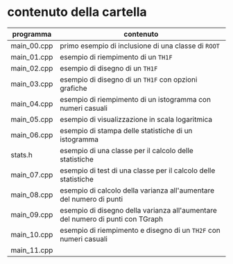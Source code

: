 # contenuto della cartella

   | programma | contenuto |
   | -------------| -------------|
   | main_00.cpp | primo esempio di inclusione di una classe di ```ROOT``` |
   | main_01.cpp | esempio di riempimento di un ```TH1F``` |
   | main_02.cpp | esempio di disegno di un ```TH1F``` |
   | main_03.cpp | esempio di disegno di un ```TH1F``` con opzioni grafiche |
   | main_04.cpp | esempio di riempimento di un istogramma con numeri casuali |
   | main_05.cpp | esempio di visualizzazione in scala logaritmica |
   | main_06.cpp | esempio di stampa delle statistiche di un istogramma |
   | stats.h     | esempio di una classe per il calcolo delle statistiche |
   | main_07.cpp | esempio di test di una classe per il calcolo delle statistiche |
   | main_08.cpp | esempio di calcolo della varianza all'aumentare del numero di punti |
   | main_09.cpp | esempio di disegno della varianza all'aumentare del numero di punti con TGraph |
   | main_10.cpp | esempio di riempimento e disegno di un ```TH2F``` con numeri casuali |
   | main_11.cpp | |
